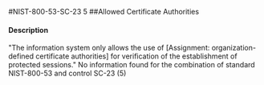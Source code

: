 #NIST-800-53-SC-23 5
##Allowed Certificate Authorities
#### Description
"The information system only allows the use of [Assignment: organization-defined certificate authorities] for verification of the establishment of protected sessions."
No information found for the combination of standard NIST-800-53 and control SC-23 (5)
